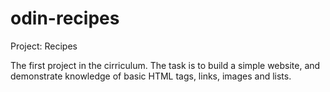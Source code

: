 # odin-recipes
Project: Recipes

The first project in the cirriculum.
The task is to build a simple website, and demonstrate knowledge of basic HTML tags, links, images and lists.